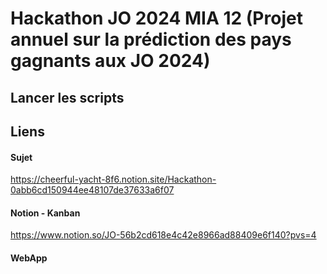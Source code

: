 # Hackathon JO 2024 MIA 12 (Projet annuel sur la prédiction des pays gagnants aux JO 2024)

## Lancer les scripts


## Liens

#### Sujet
https://cheerful-yacht-8f6.notion.site/Hackathon-0abb6cd150944ee48107de37633a6f07
#### Notion - Kanban
https://www.notion.so/JO-56b2cd618e4c42e8966ad88409e6f140?pvs=4
#### WebApp
